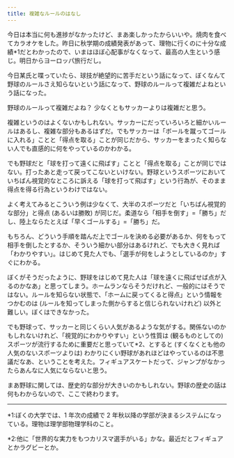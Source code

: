 ```yaml
---
title: 複雑なルールのはなし
---
```


今日は本当に何も進捗がなかったけど、まあ楽しかったからいいや。焼肉を食べてカラオケをした。昨日に秋学期の成績発表があって、理物に行くのに十分な成績*1だとわかったので、いまはほぼ心配事がなくなって、最高の人生という感じ。明日からヨーロッパ旅行だし。

今日某氏と喋っていたら、球技が絶望的に苦手だという話になって、ぼくなんて野球のルールさえ知らないという話になって、野球のルールって複雑だよねという話になった。

野球のルールって複雑だよね？ 少なくともサッカーよりは複雑だと思う。

複雑というのはよくないかもしれない。サッカーにだっていろいろと細かいルールはあるし、複雑な部分もあるはずだ。でもサッカーは「ボールを蹴ってゴールに入れる」ことと「得点を取る」ことが同じだから、サッカーをまったく知らない人でも直感的に何をやっているのかわかる。

でも野球だと「球を打って遠くに飛ばす」ことと「得点を取る」ことが同じではない。打ったあと走って戻ってこないといけない。野球というスポーツにおいていちばん視覚的なところに訴える「球を打って飛ばす」という行為が、そのまま得点を得る行為というわけではない。

よく考えてみるとこういう例は少なくて、大半のスポーツだと「いちばん視覚的な部分」と得点 (あるいは勝敗) が同じだ。柔道なら「相手を倒す」=「勝ち」だし、陸上ならたとえば「早くゴールする」=「勝ち」だ。

もちろん、どういう手順を踏んだ上でゴールを決める必要があるか、何をもって相手を倒したとするか、そういう細かい部分はあるけれど、でも大きく見れば「わかりやすい」。はじめて見た人でも、「選手が何をしようとしているのか」すぐにわかる。

ぼくがそうだったように、野球をはじめて見た人は「球を遠くに飛ばせば点が入るのかなあ」と思ってしまう。ホームランならそうだけれど、一般的にはそうではない。ルールを知らない状態で、「ホームに戻ってくると得点」という情報をつかむのは (ルールを知ってしまった側からすると信じられないけれど) 以外と難しい。ぼくはできなかった。

でも野球って、サッカーと同じくらい人気があるような気がする。関係ないのかもしれないけれど、「視覚的にわかりやすい」という性質は (観るものとしての) スポーツが流行するために重要だと思っていて*2、とすると (すくなくとも他の人気のないスポーツよりは) わかりにくい野球があれほどはやっているのは不思議だなあ、ということを考えた。フィギュアスケートだって、ジャンプがなかったらあんなに人気にならないと思う。

まあ野球に関しては、歴史的な部分が大きいのかもしれない。野球の歴史の話は何もわからないので、ここで終わります。

---

*1:ぼくの大学では、1 年次の成績で 2 年秋以降の学部が決まるシステムになっている。理物は理学部物理学科のこと。

*2:他に「世界的な実力をもつカリスマ選手がいる」かな。最近だとフィギュアとかラグビーとか。
